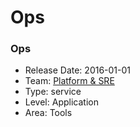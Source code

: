 # Ops
### Ops
* Release Date: 2016-01-01
* Team: [Platform & SRE](./../teams/platform.md)
* Type: service
* Level: Application
* Area: Tools
